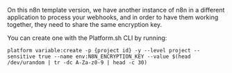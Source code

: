 On this n8n template version, we have another instance 
of n8n in a different application to process your 
webhooks, and in order to have them working together, 
they need to share the same encryption key.

You can create one with the Platform.sh CLI by running:

`platform variable:create -p {project id} -y --level project --sensitive true --name env:N8N_ENCRYPTION_KEY --value $(head /dev/urandom | tr -dc A-Za-z0-9 | head -c 30)`
